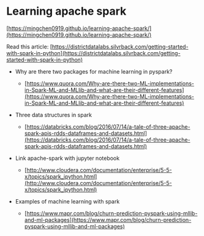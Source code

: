 # Learning apache spark

[https://mingchen0919.github.io/learning-apache-spark/](https://mingchen0919.github.io/learning-apache-spark/)

Read this article: [https://districtdatalabs.silvrback.com/getting-started-with-spark-in-python](https://districtdatalabs.silvrback.com/getting-started-with-spark-in-python)


* Why are there two packages for machine learning in pyspark?
  + [https://www.quora.com/Why-are-there-two-ML-implementations-in-Spark-ML-and-MLlib-and-what-are-their-different-features](https://www.quora.com/Why-are-there-two-ML-implementations-in-Spark-ML-and-MLlib-and-what-are-their-different-features)
  
* Three data structures in spark
  + [https://databricks.com/blog/2016/07/14/a-tale-of-three-apache-spark-apis-rdds-dataframes-and-datasets.html](https://databricks.com/blog/2016/07/14/a-tale-of-three-apache-spark-apis-rdds-dataframes-and-datasets.html)
  
* Link apache-spark with jupyter notebook
  + [http://www.cloudera.com/documentation/enterprise/5-5-x/topics/spark_ipython.html](http://www.cloudera.com/documentation/enterprise/5-5-x/topics/spark_ipython.html)


* Examples of machine learning with spark
  + [https://www.mapr.com/blog/churn-prediction-pyspark-using-mllib-and-ml-packages](https://www.mapr.com/blog/churn-prediction-pyspark-using-mllib-and-ml-packages)
